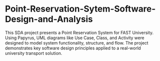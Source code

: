 # Point-Reservation-Sytem-Software-Design-and-Analysis
This SDA project presents a Point Reservation System for FAST University. Using Papyrus, UML diagrams like Use Case, Class, and Activity were designed to model system functionality, structure, and flow. The project demonstrates key software design principles applied to a real-world university transport solution. ​
